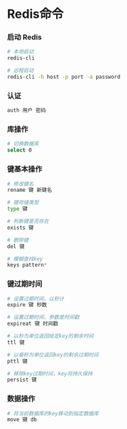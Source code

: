 # Redis命令


### 启动 Redis

```bash
# 本地启动
redis-cli

# 远程启动
redis-cli -h host -p port -a password
```


### 认证

```bash
auth 用户 密码
```


### 库操作

```sh
# 切换数据库
select 0
```


### 键基本操作

```sh
# 修改键名
rename 键 新键名

# 键存储类型
type 键

# 判断键是否存在
exists 键

# 删除键
del 键

# 模糊查找key
keys pattern*
```


### 键过期时间

```sh
# 设置过期时间，以秒计
expire 键 秒数

# 设置过期时间，参数是时间戳
expireat 键 时间戳

# 以秒为单位返回给定key的剩余时间
ttl 键

# 以毫秒为单位返回key的剩余过期时间
pttl 键

# 移除key过期时间，key将持久保持
persist 键
```


### 数据操作

```sh
# 将当前数据库的key移动到指定数据库
move 键 db
```
